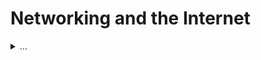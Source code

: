 # Networking and the Internet

<details>
<summary>
...
</summary>

## [Check out MIT 6.033](https://ocw.mit.edu/courses/electrical-engineering-and-computer-science/6-033-computer-system-engineering-spring-2018/index.htm) for all this and more on networks!

### Network Basics

A *system* is a set of interconnected components that has an expected behavior observed at the interface with its environment.

Complexity limits what we can build and causes a number of unforeseen issues, but these challenges can be mitigated with design principles such as modularity and abstraction.

One way to enforce modularity is to use the [*client/server model*](https://developer.mozilla.org/en-US/docs/Learn/Server-side/First_steps/Client-Server_overview).

In a client/server model, the client's browser sends a GET request to get resources (HTML code, images, etc.) from a remote URL. The server sends a POST reply with the requested resources (if possible and allowable). This is done through the use of [stub clients and Remote Procedure Calls (RPCs)](https://en.wikipedia.org/wiki/Stub_(distributed_computing)) - where the *stub* is the piece of code that converts parameters passed between client and server during an RPC.

The challenges we face with RPCs stem from the fact that they act over a network, and you can't count on communications not to drop out at the worst possible time. We can have servers store state information to *replay* results, preventing multiple requests from a user from repeating completed actions (for example user clicks "buy" on an item multiple times because the "success" page isn't loading like they expect) but the servers could still fail.
We want things like:
* Scalability
* Fault-tolerance and reliability
* Security

What is a network?
* *End points* talk to other end points via *links*
* Links connect end points via *switches*
* *Nodes* are end points or switches
* Nodes are assigned unique names (or addresses - names imbued with location information) to nodes
* In *routing* each node learns a minimum-cost route to every other reachable node
* *Transport* is the process associated with sharing the network efficiently and fairly

### Naming in Systems and Domain Name Systems (DNS)

*Naming* is what allows modules (e.g. a client and a server) to communicate. It is pervasive across systems.
*DNS* maps hostnames to IP addresses, and is a good example of *hierarchy*.
* *Names* are the set of all possible names (e.g. hostnames github.io)
* *Values* are the set of all possible values (e.g. IP addresses 176.9.22.128)
* *Look-up algorithms* *resolve* a hostname to an IP address so that your machine knows where to send data.
   * There are only 13 root server IP addresses on the entirety of the internet today (to the best of my knowledge)
   * If you want to find asa55.github.io:
      * Your browser sends a recursive call to root, root table returns the IP address for the "io" table (which it knows because there are a finite number of extensions, like .com, .edu, etc.)
      * "io" table returns the IP address for the "github" table (which it knows because GitHub "registered" to own the domain name when it bought it)
      * "github" table returns the IP address for "asa55" page (which it knows because GitHub lets me use this domain name)

## Routing

The goal of a routing protocol is to allow each switch to know, for every destination in the network, a minimum-cost route to the destination.

The following two methods are conceptually simple but don't scale well to the size of the internet:
* *Link-state routing* works by disseminating full topology information to all nodes. It is robust against failures, but the overhead of flooding (i.e. sending advertisements (i.e. a list of neighboring nodes and the link costs to those nodes) to every other node) limits its ability to scale.
* *Distance-vector routing* works by disseminating information about the cost of the routes. This has less overhead, but its poor failure handling limits its scale.

For scalable routing, we look to:
* *Path-vector routing*: advertisements include the path
* *Hierarchy of routing*: route between Autonomous Systems (AS) then within AS
* *Topological addressing*: assign addresses to contiguous blocks to make advertisements smaller
* *Border Gateway Protocol (BGP)* provides a means for AS to do *policy routing*. It works on the internet today, though scale is becoming a concern even for this as the internet continues to grow

What we want:
* We want to *route* (and address) scalably while dealing with issues of policy and economy. We can do this through *BGP*.

* We want to transport data scalably while dealing with various application demands. We can do this through *TCP*.
   * TCP provides reliable transport along with congestion control.
   * TCP has been a massive success, but senders don't react to congestion until queues are already full. There are better ways to handle this via *in-network resource management*
      * To handle these issues, we use *queue management* techniques such as:
         * *Droptail*, which drops packets when queue is full
         * *RED (drops) / ECN (marks)*, which drops packets before the queue is full
      * *Traffic differentiation* schemes require a scheduling discipline (a.k.a. *load balancers*)
         * We can also used *delay-based scheduling* if we want to give latency guarantees to certain types of traffic
            * *Priority queueing*, which puts latency-sensitive traffic first
         * We can also use *bandwidth-based scheduling* to allocate a specific amount of network bandwidth to some traffic
            * *Round-robin* (or weighted round-robin or defecit round-robin)

## Firewalls

## Search

## More

In theory, client-server model is less scalable than a Content Delivery Network (CDN) model, is less scalable than a Peer-to-Peer (P2P) network model. CDNs don't scale the same way that P2P networks do but provide features that P2P networks can't. P2P networks are infinitely scalable in theory, but incentivizing peers to cooperate well is a challenge.

</details>
